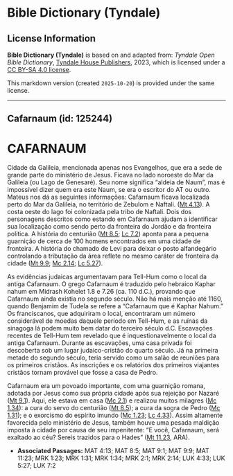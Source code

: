 # Bible Dictionary (Tyndale)

## License Information

**Bible Dictionary (Tyndale)** is based on and adapted from: _Tyndale Open Bible Dictionary_, [Tyndale House Publishers](https://tyndaleopenresources.com/), 2023, which is licensed under a [CC BY-SA 4.0 license](https://creativecommons.org/licenses/by-sa/4.0/legalcode.en).

This markdown version (created `2025-10-20`) is provided under the same license.



--------------------------------

## Cafarnaum (id: 125244)

CAFARNAUM
=========

Cidade da Galileia, mencionada apenas nos Evangelhos, que era a sede de grande parte do ministério de Jesus. Ficava no lado noroeste do Mar da Galileia (ou Lago de Genesaré). Seu nome significa “aldeia de Naum”, mas é impossível dizer quem era este Naum, se era o escritor do AT ou outro. Mateus nos dá as seguintes informações: Cafarnaum ficava localizada perto do Mar da Galileia, no território de Zebulom e Naftali. ([Mt 4\.13](https://ref.ly/Matt4:13)). A costa oeste do lago foi colonizada pela tribo de Naftali. Dois dos personagens descritos como estando em Cafarnaum ajudam a identificar sua localização como sendo perto da fronteira do Jordão e da fronteira política. A história do centurião ([Mt 8\.5](https://ref.ly/Matt8:5); [Lc 7\.2](https://ref.ly/Luke7:2)) aponta para a pequena guarnição de cerca de 100 homens encontrados em uma cidade de fronteira. A história do chamado de Levi para deixar o posto alfandegário controlando a tributação da área reflete no mesmo caráter de fronteira da cidade ([Mt 9\.9](https://ref.ly/Matt9:9); [Mc 2\.14](https://ref.ly/Mark2:14); [Lc 5\.27](https://ref.ly/Luke5:27)).

As evidências judaicas argumentavam para Tell\-Hum como o local da antiga Cafarnaum. O grego Cafarnaum é traduzido pelo hebraico Kaphar nahum em Midrash Kohelet 1\.8 e 7\.26 (ca. 110 d.C.), provando que Cafarnaum ainda existia no segundo século. Não há mais menção até 1160, quando Benjamim de Tudela se refere a “Cafarnaum que é Kaphar Nahum.” Os franciscanos, que adquiriram o local, encontraram um número considerável de moedas daquele período em Tell\-Hum, e as ruínas da sinagoga lá podem muito bem datar do terceiro século d.C. Escavações recentes de Tell\-Hum tem revelado que é inquestionavelmente o local da antiga Cafarnaum. Durante as escavações, uma casa privada foi descoberta sob um lugar judaico\-cristão do quarto século. Já na primeira metade do segundo século, teria servido como um salão de reuniões para os primeiros cristãos. As inscrições e os relatórios dos primeiros viajantes cristãos tornam provável que fosse a casa de Pedro.

Cafarnaum era um povoado importante, com uma guarnição romana, adotada por Jesus como sua própria cidade após sua rejeição por Nazaré ([Mt 9\.1](https://ref.ly/Matt9:1)). Aqui, ele estava em casa ([Mc 2\.1](https://ref.ly/Mark2:1)) e realizou muitos milagres ([Mc 1\.34](https://ref.ly/Mark1:34)): a cura do servo do centurião ([Mt 8\.5](https://ref.ly/Matt8:5)); a cura da sogra de Pedro ([Mc 1\.31](https://ref.ly/Mark1:31)); e o exorcismo do espírito imundo ([Mc 1\.23](https://ref.ly/Mark1:23); [Lc 4\.33](https://ref.ly/Luke4:33)). Assim altamente favorecida pelo ministério de Jesus, também houve uma pesada maldição imposta à cidade por causa de seu impenitente: “E você, Cafarnaum, será exaltado ao céu? Sereis trazidos para o Hades” ([Mt 11\.23](https://ref.ly/Matt11:23), ARA).

* **Associated Passages:** MAT 4:13; MAT 8:5; MAT 9:1; MAT 9:9; MAT 11:23; MRK 1:23; MRK 1:31; MRK 1:34; MRK 2:1; MRK 2:14; LUK 4:33; LUK 5:27; LUK 7:2

